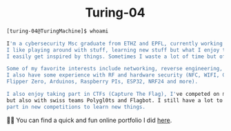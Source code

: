 <h1 align="center"> <b> Turing-04 </b></h1>

```zsh
[turing-04@TuringMachine]$ whoami

I'm a cybersecurity Msc graduate from ETHZ and EPFL, currently working at CERN. 
I like playing around with stuff, learning new stuff but what I enjoy the most is cracking stuff.
I easily get inspired by things. Sometimes I waste a lot of time but often I make some fun discoveries.

Some of my favorite interests include networking, reverse engineering, web exploitation and forensics.
I also have some experience with RF and hardware security (NFC, WIFI, GPS, etc. using the HackRF One,
Flipper Zero, Arduinos, Raspberry PIs, ESP32, NRF24 and more).

I also enjoy taking part in CTFs (Capture The Flag), I've competed on my own as 'Turing-04' and now 'Enigmatix'
but also with swiss teams Polygl0ts and Flagbot. I still have a lot to learn however and it's always fun to take
part in new competitions to learn new things.
```

<!--
**Turing-04/Turing-04** is a ✨ _special_ ✨ repository because its `README.md` (this file) appears on your GitHub profile.

Here are some ideas to get you started:

- 🔭 I’m currently working on ...
- 🌱 I’m currently learning ...
- 👯 I’m looking to collaborate on ...
- 🤔 I’m looking for help with ...
- 💬 Ask me about ...
- 📫 How to reach me: ...
- 😄 Pronouns: ...
- ⚡ Fun fact: ...
-->


👨‍💻 You can find a quick and fun online portfolio I did [here](https://enigmatix.xyz).


